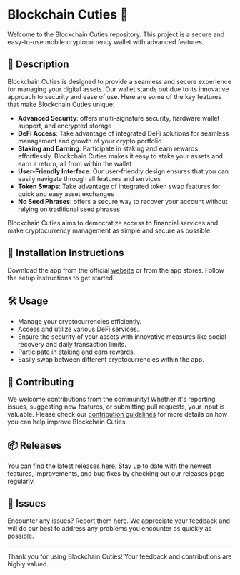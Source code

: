 
# Blockchain Cuties 🚀

Welcome to the Blockchain Cuties repository. This project is a secure and easy-to-use mobile cryptocurrency wallet with advanced features.

## 📜 Description

Blockchain Cuties is designed to provide a seamless and secure experience for managing your digital assets. Our wallet stands out due to its innovative approach to security and ease of use. Here are some of the key features that make Blockchain Cuties unique:

- **Advanced Security**: offers multi-signature security, hardware wallet support, and encrypted storage
- **DeFi Access**: Take advantage of integrated DeFi solutions for seamless management and growth of your crypto portfolio
- **Staking and Earning**: Participate in staking and earn rewards effortlessly. Blockchain Cuties makes it easy to stake your assets and earn a return, all from within the wallet
- **User-Friendly Interface**: Our user-friendly design ensures that you can easily navigate through all features and services
- **Token Swaps**: Take advantage of integrated token swap features for quick and easy asset exchanges
- **No Seed Phrases**: offers a secure way to recover your account without relying on traditional seed phrases

Blockchain Cuties aims to democratize access to financial services and make cryptocurrency management as simple and secure as possible.

## 🚀 Installation Instructions

Download the app from the official [website](https://www.example.com) or from the app stores. Follow the setup instructions to get started.

## 🛠️ Usage

- Manage your cryptocurrencies efficiently.
- Access and utilize various DeFi services.
- Ensure the security of your assets with innovative measures like social recovery and daily transaction limits.
- Participate in staking and earn rewards.
- Easily swap between different cryptocurrencies within the app.

## 🤝 Contributing

We welcome contributions from the community! Whether it's reporting issues, suggesting new features, or submitting pull requests, your input is valuable. Please check our [contribution guidelines](../../contributing) for more details on how you can help improve Blockchain Cuties.

## 📦 Releases

You can find the latest releases [here](../../releases). Stay up to date with the newest features, improvements, and bug fixes by checking out our releases page regularly.

## 🐛 Issues

Encounter any issues? Report them [here](../../issues). We appreciate your feedback and will do our best to address any problems you encounter as quickly as possible.

---

Thank you for using Blockchain Cuties! Your feedback and contributions are highly valued.
